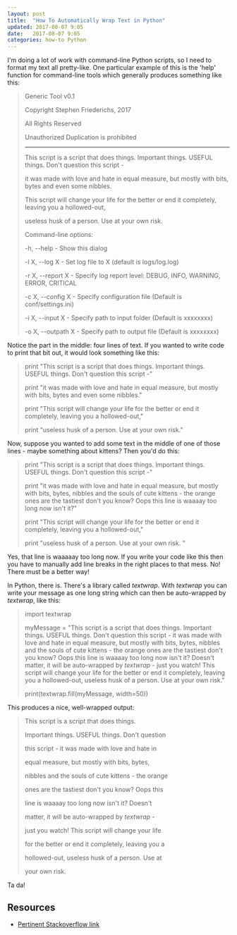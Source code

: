 ```yaml
---
layout: post
title:  "How To Automatically Wrap Text in Python"
updated: 2017-08-07 9:05
date:   2017-08-07 9:05
categories: how-to Python
---
```


I'm doing a lot of work with command-line Python scripts, so I need to format my text all pretty-like. One particular example of this is the 'help' function for command-line tools which generally produces something like this:

> Generic Tool v0.1
>
> Copyright Stephen Friederichs, 2017
>
> All Rights Reserved
>
> Unauthorized Duplication is prohibited
>
> --------------------------------------
>
> This script is a script that does things. Important things. USEFUL things. Don't question this script -
>
> it was made with love and hate in equal measure, but mostly with bits, bytes and even some nibbles.
>
> This script will change your life for the better or end it completely, leaving you a hollowed-out,
>
> useless husk of a person. Use at your own risk.
>
> Command-line options:
>
> -h, --help - Show this dialog
>
> -l X, --log X - Set log file to X (default is logs/log.log)
>
> -r X, --report X - Specify log report level: DEBUG, INFO, WARNING, ERROR, CRITICAL
>
> -c X, --config X - Specify configuration file (Default is conf/settings.ini)
>
> -i X, --input X - Specify path to input folder (Default is xxxxxxxx)
>
> -o X, --outpath X - Specify path to output file (Default is xxxxxxxx)
>

Notice the part in the middle: four lines of text. If you wanted to write code to print that bit out, it would look something like this:

> print "This script is a script that does things. Important things. USEFUL things. Don't question this script -"
>
> print "it was made with love and hate in equal measure, but mostly with bits, bytes and even some nibbles."
>
> print "This script will change your life for the better or end it completely, leaving you a hollowed-out,"
>
> print "useless husk of a person. Use at your own risk."

Now, suppose you wanted to add some text in the middle of one of those lines - maybe something about kittens? Then you'd do this:

> print "This script is a script that does things. Important things. USEFUL things. Don't question this script -"
>
> print "it was made with love and hate in equal measure, but mostly with bits, bytes, nibbles and the souls of cute kittens - the orange ones are the tastiest don't you know? Oops this line is waaaay too long now isn't it?"
>
> print "This script will change your life for the better or end it completely, leaving you a hollowed-out,"
>
> print "useless husk of a person. Use at your own risk. "

Yes, that line is waaaaay too long now. If you write your code like this then you have to manually add line breaks in the right places to that mess. No! There must be a better way!

In Python, there is. There's a library called *textwrap*. With *textwrap* you can write your message as one long string which can then be auto-wrapped by *textwrap*, like this:

> import textwrap
>
> myMessage = "This script is a script that does things. Important things. USEFUL things. Don't question this script - it was made with love and hate in equal measure, but mostly with bits, bytes, nibbles and the souls of cute kittens - the orange ones are the tastiest don't you know? Oops this line is waaaay too long now isn't it? Doesn't matter, it will be auto-wrapped by *textwrap* - just you watch! This script will change your life for the better or end it completely, leaving you a hollowed-out, useless husk of a person. Use at your own risk."
>
> print(textwrap.fill(myMessage, width=50))

This produces a nice, well-wrapped output:

> This script is a script that does things.
>
> Important things. USEFUL things. Don't question
>
> this script - it was made with love and hate in
>
> equal measure, but mostly with bits, bytes,
>
> nibbles and the souls of cute kittens - the orange
>
> ones are the tastiest don't you know? Oops this
>
> line is waaaay too long now isn't it? Doesn't
>
> matter, it will be auto-wrapped by *textwrap* -
>
> just you watch! This script will change your life
>
> for the better or end it completely, leaving you a
>
> hollowed-out, useless husk of a person. Use at
>
> your own risk.

Ta da!

## Resources ##

* [Pertinent Stackoverflow link](https://stackoverflow.com/a/16430216/39492)